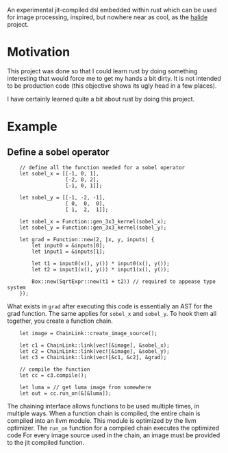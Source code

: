 An experimental jit-compiled dsl embedded within rust which can be used for image processing, inspired, but nowhere near as cool, as the [halide](halide-lang.org) project.

# Motivation
This project was done so that I could learn rust by doing something interesting that would force me to get my hands a bit dirty.
It is not intended to be production code (this objective shows its ugly head in a few places).

I have certainly learned quite a bit about rust by doing this project.

# Example

## Define a sobel operator
```
    // define all the function needed for a sobel operator
    let sobel_x = [[-1, 0, 1],
                   [-2, 0, 2],
                   [-1, 0, 1]];

    let sobel_y = [[-1, -2, -1],
                   [ 0,  0,  0],
                   [ 1,  2,  1]];

    let sobel_x = Function::gen_3x3_kernel(sobel_x);
    let sobel_y = Function::gen_3x3_kernel(sobel_y);

    let grad = Function::new(2, |x, y, inputs| {
        let input0 = &inputs[0];
        let input1 = &inputs[1];

        let t1 = input0(x(), y()) * input0(x(), y());
        let t2 = input1(x(), y()) * input1(x(), y());

        Box::new(SqrtExpr::new(t1 + t2)) // required to appease type system
    });
```

What exists in `grad` after executing this code is essentially an AST for the grad function.
The same applies for `sobel_x` and `sobel_y`.
To hook them all together, you create a function chain.

```
    let image = ChainLink::create_image_source();

    let c1 = ChainLink::link(vec![&image], &sobel_x);
    let c2 = ChainLink::link(vec![&image], &sobel_y);
    let c3 = ChainLink::link(vec![&c1, &c2], &grad);

    // compile the function
    let cc = c3.compile();

    let luma = // get luma image from somewhere
    let out = cc.run_on(&[&luma]);
```

The chaining interface allows functions to be used multiple times, in multiple ways.
When a function chain is compiled, the entire chain is compiled into an llvm module.
This module is optimized by the llvm optimizer.
The `run_on` function for a compiled chain executes the optimized code
For every image source used in the chain, an image must be provided to the jit compiled function.
